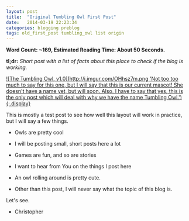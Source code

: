 ```yaml
---
layout: post
title:  "Original Tumbling Owl First Post"
date:   2014-03-19 22:23:34
categories: blogging preblog
tags: old_first_post tumbling_owl list origin
---
```

__Word Count: ~169, Estimated Reading Time: About 50 Seconds.__

**tl;dr:** _Short post with a list of facts about this place to check
  if the blog is working._

[![The Tumbling Owl, v1.0](http://i.imgur.com/OHhsz7m.png
'Not too too much to say for this one, but I will say that this is our
current mascot! She doesn't have a name yet, but will soon. Also, I
have to say that yes, this is the only post which will deal with why
we have the name Tumbling Owl.'){:.display}](http://imgur.com/OHhsz7m.png)

This is mostly a test post to see how well this layout will work in
practice, but I will say a few things.

- Owls are pretty cool

- I will be posting small, short posts here a lot

- Games are fun, and so are stories

- I want to hear from You on the things I post here

- An owl rolling around is pretty cute.

- Other than this post, I will never say what the topic of this blog
  is.

Let's see.

- Christopher
